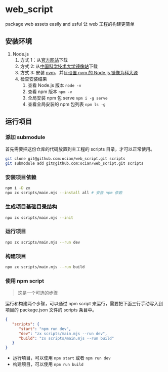 # web_script

package web assets easily and usful
让 web 工程的构建更简单

## 安装环境

1. Node.js
   1. 方式 1：从[官方网站](https://nodejs.org/zh-cn)下载
   2. 方式 2: 从[中国科学技术大学镜像站](https://mirrors.ustc.edu.cn/node/latest-v18.x/)下载
   3. 方式 3: 安装 [nvm](https://github.com/nvm-sh/nvm#installing-and-updating)，并且[设置 nvm 的 Node.js 镜像为科大源](https://mirrors.ustc.edu.cn/help/node.html)
   4. 检查安装结果
      1. 查看 Node.js 版本 `node -v`
      2. 查看 npm 版本 `npm -v`
      3. 全局安装 npm 包 serve `npm i -g serve`
      4. 查看全局安装的 npm 包列表 `npm ls -g`

## 运行项目

### 添加 submodule

首先需要把这份仓库的代码放置到主工程的 scripts 目录，才可以正常使用。

```sh
git clone git@github.com:ocian/web_script.git scripts
git submodule add git@github.com:ocian/web_script.git scripts
```

### 安装项目依赖

```sh
npm i -D zx
npx zx scripts/main.mjs --install all # 安装 npm 依赖
```

### 生成项目基础目录结构

```sh
npx zx scripts/main.mjs --init
```

### 运行项目

```sh
npx zx scripts/main.mjs --run dev
```

### 构建项目

```sh
npx zx scripts/main.mjs --run build
```

### 使用 npm script

> 这是一个可选的步骤

运行和构建两个步骤，可以通过 npm script 来运行，需要把下面三行手动写入到项目的 package.json 文件的 scripts 条目中。

```json
{
   "scripts": {
      "start": "npm run dev",
      "dev": "zx scripts/main.mjs --run dev",
      "build": "zx scripts/main.mjs --run build"
   }
}
```

* 运行项目，可以使用 `npm start` 或者 `npm run dev`
* 构建项目，可以使用 `npm run build`